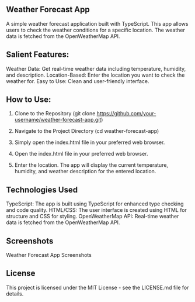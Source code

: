 ## Weather Forecast App

A simple weather forecast application built with TypeScript. 
This app allows users to check the weather conditions for a 
specific location. The weather data is fetched from the OpenWeatherMap API.

## Salient Features:

Weather Data: Get real-time weather data including temperature, humidity, and description.
Location-Based: Enter the location you want to check the weather for.
Easy to Use: Clean and user-friendly interface.

## How to Use:

1. Clone to the Repository (git clone https://github.com/your-username/weather-forecast-app.git)

2. Navigate to the Project Directory (cd weather-forecast-app)

3. Simply open the index.html file in your preferred web browser.

4. Open the index.html file in your preferred web browser.

5. Enter the location. The app will display the current temperature,
   humidity, and weather description for the entered location.

## Technologies Used
TypeScript: The app is built using TypeScript for enhanced type checking and code quality.
HTML/CSS: The user interface is created using HTML for structure and CSS for styling.
OpenWeatherMap API: Real-time weather data is fetched from the OpenWeatherMap API.

## Screenshots
Weather Forecast App Screenshots

## License
This project is licensed under the MIT License - see the LICENSE.md file for details.


